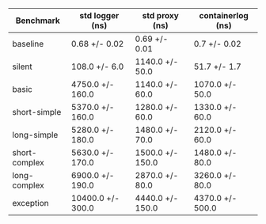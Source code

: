 | Benchmark | std logger (ns) | std proxy (ns) | containerlog (ns) |
| --------- | --------------- | -------------- | ----------------- |
| baseline | 0.68 +/- 0.02 | 0.69 +/- 0.01 | 0.7 +/- 0.02 |
| silent | 108.0 +/- 6.0 | 1140.0 +/- 50.0 | 51.7 +/- 1.7 |
| basic | 4750.0 +/- 160.0 | 1140.0 +/- 60.0 | 1070.0 +/- 50.0 |
| short-simple | 5370.0 +/- 160.0 | 1280.0 +/- 60.0 | 1330.0 +/- 60.0 |
| long-simple | 5280.0 +/- 180.0 | 1480.0 +/- 70.0 | 2120.0 +/- 60.0 |
| short-complex | 5630.0 +/- 170.0 | 1500.0 +/- 150.0 | 1480.0 +/- 80.0 |
| long-complex | 6900.0 +/- 190.0 | 2870.0 +/- 80.0 | 3260.0 +/- 80.0 |
| exception | 10400.0 +/- 300.0 | 4440.0 +/- 150.0 | 4370.0 +/- 500.0 |
